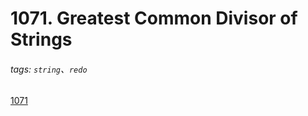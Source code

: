 # 1071. Greatest Common Divisor of Strings

###### tags: `string`、`redo`

[1071](https://leetcode.com/problems/greatest-common-divisor-of-strings/description/)
